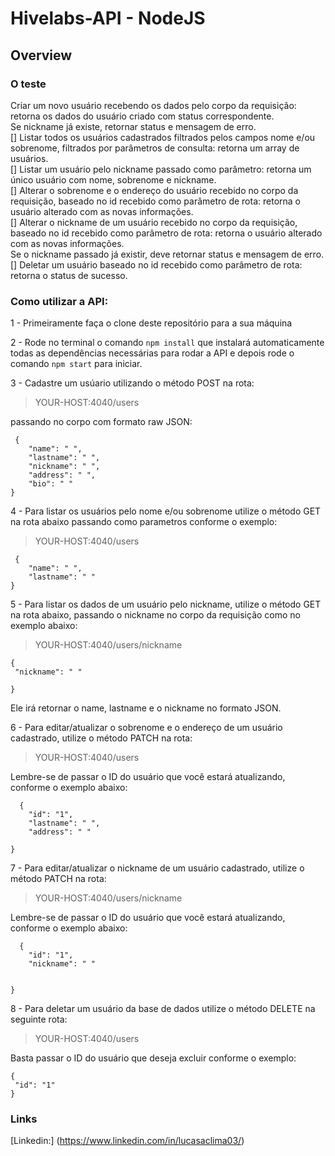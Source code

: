 # Hivelabs-API - NodeJS

## Overview

### O teste    
 Criar um novo usuário recebendo os dados pelo corpo da requisição: retorna os dados do usuário criado com status correspondente.  
Se nickname já existe, retornar status e mensagem de erro.  
[] Listar todos os usuários cadastrados filtrados pelos campos nome e/ou sobrenome, filtrados por parâmetros de consulta: retorna um array de usuários.  
[] Listar um usuário pelo nickname passado como parâmetro: retorna um único usuário com nome, sobrenome e nickname.  
[] Alterar o sobrenome e o endereço do usuário recebido no corpo da requisição, baseado no id recebido como parâmetro de rota: retorna o usuário alterado com as novas informações.  
[] Alterar o nickname de um usuário recebido no corpo da requisição, baseado no id recebido como parâmetro de rota: retorna o usuário alterado com as novas informações.  
Se o nickname passado já existir, deve retornar status e mensagem de erro.  
[] Deletar um usuário baseado no id recebido como parâmetro de rota: retorna o status de sucesso.  

### Como utilizar a API:  
  
  
1 - Primeiramente faça o clone deste repositório para a sua máquina  

2 - Rode no terminal o comando `npm install` que instalará automaticamente todas as dependências necessárias para rodar a API e depois rode o comando `npm start` para iniciar.  

3 - Cadastre um usúario utilizando o método POST na rota:  

> YOUR-HOST:4040/users

passando no corpo com formato raw JSON:  
```
 {   
    "name": " ",
    "lastname": " ",    
    "nickname": " ",
    "address": " ",
    "bio": " "   
}
```
  
4 - Para listar os usuários pelo nome e/ou sobrenome utilize o método GET na rota abaixo passando como parametros conforme o exemplo:  

> YOUR-HOST:4040/users  

```
 {   
    "name": " ",
    "lastname": " "     
}
```

5 - Para listar os dados de um usuário pelo nickname, utilize o método GET na rota abaixo, passando o nickname no corpo da requisição como no exemplo abaixo:  
> YOUR-HOST:4040/users/nickname

 ```
 {   
  "nickname": " "  
      
}
```
Ele irá retornar o name, lastname e o nickname no formato JSON.  

6 - Para editar/atualizar o sobrenome e o endereço de um usuário cadastrado, utilize o método PATCH na rota:  

> YOUR-HOST:4040/users  

Lembre-se de passar o ID do usuário que você estará atualizando, conforme o exemplo abaixo:  
```
  {
    "id": "1",
    "lastname": " ",
    "address": " "
    
}
```  
7 - Para editar/atualizar o nickname de um usuário cadastrado, utilize o método PATCH na rota:  

> YOUR-HOST:4040/users/nickname  

Lembre-se de passar o ID do usuário que você estará atualizando, conforme o exemplo abaixo:  
```
  {
    "id": "1",
    "nickname": " "
    
    
}
```

8 - Para deletar um usuário da base de dados utilize o método DELETE na seguinte rota:  

 > YOUR-HOST:4040/users

Basta passar o ID do usuário que deseja excluir conforme o exemplo:  

 ```
 {   
  "id": "1"      
}
```

### Links
[Linkedin:] (https://www.linkedin.com/in/lucasaclima03/)
